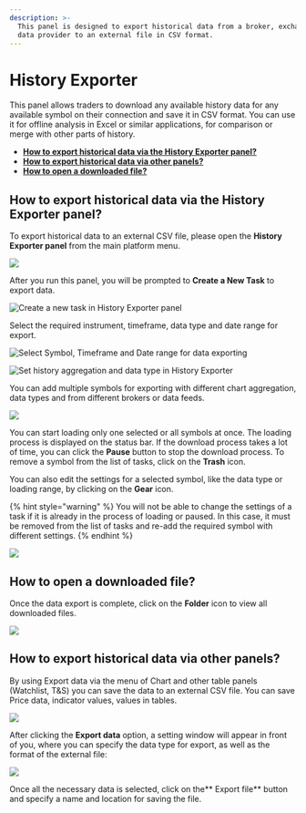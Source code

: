 ```yaml
---
description: >-
  This panel is designed to export historical data from a broker, exchange, or
  data provider to an external file in CSV format.
---
```


# History Exporter

This panel allows traders to download any available history data for any available symbol on their connection and save it in CSV format. You can use it for offline analysis in Excel or similar applications, for comparison or merge with other parts of history.

* ****[**How to export historical data via the History Exporter panel?**](history-exporter.md#how-to-export-historical-data-via-the-history-exporter-panel)****
* ****[**How to export historical data via other panels?**](history-exporter.md#how-to-export-historical-data-via-other-panels)****
* ****[**How to open a downloaded file?**](history-exporter.md#how-to-open-a-downloaded-file)****

## How to export historical data via the History Exporter panel?

To export historical data to an external CSV file, please open the **History Exporter panel** from the main platform menu.

![](<../.gitbook/assets/image (201).png>)

After you run this panel, you will be prompted to **Create a New Task** to export data.

![Create a new task in History Exporter panel](<../.gitbook/assets/image (199).png>)

Select the required instrument, timeframe, data type and date range for export.

![Select Symbol, Timeframe and Date range for data exporting](<../.gitbook/assets/image (202).png>)

![Set history aggregation and data type in History Exporter](../.gitbook/assets/history-exporter.gif)

You can add multiple symbols for exporting with different chart aggregation, data types and from different brokers or data feeds.

![](<../.gitbook/assets/image (203).png>)

You can start loading only one selected or all symbols at once. The loading process is displayed on the status bar. If the download process takes a lot of time, you can click the **Pause** button to stop the download process. To remove a symbol from the list of tasks, click on the **Trash** icon.

You can also edit the settings for a selected symbol, like the data type or loading range, by clicking on the **Gear** icon.

{% hint style="warning" %}
You will not be able to change the settings of a task if it is already in the process of loading or paused. In this case, it must be removed from the list of tasks and re-add the required symbol with different settings.
{% endhint %}

![](<../.gitbook/assets/image (195).png>)

## How to open a downloaded file?

Once the data export is complete, click on the **Folder** icon to view all downloaded files.

![](<../.gitbook/assets/image (200).png>)

## How to export historical data via other panels?

By using Export data via the menu of Chart and other table panels (Watchlist, T\&S) you can save the data to an external CSV file. You can save Price data, indicator values, values in tables.

![](<../.gitbook/assets/image (204).png>)

After clicking the **Export data** option, a setting window will appear in front of you, where you can specify the data type for export, as well as the format of the external file:

![](<../.gitbook/assets/image (205).png>)

Once all the necessary data is selected, click on the** Export file** button and specify a name and location for saving the file.
